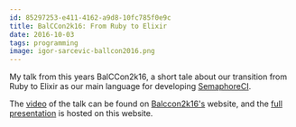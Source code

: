 ```yaml
---
id: 85297253-e411-4162-a9d8-10fc785f0e9c
title: BalCCon2k16: From Ruby to Elixir
date: 2016-10-03
tags: programming
image: igor-sarcevic-ballcon2016.png
---
```


My talk from this years BalCCon2k16, a short tale about our transition from Ruby
to Elixir as our main language for developing
[SemaphoreCI](https://semaphoreci.com).

The
[video](https://ftp.lugons.org/BalCCon2k16/BalCCon2k16_Igor_Sarcevic_-_From_Ruby_to_Elixir.mp4)
of the talk can be found on
[Balccon2k16's](https://2k16.balccon.org/index.php?title=Main_Page) website,
and the [full presentation](http://shiroyasha.io/ruby_to_elixir)
is hosted on this website.
